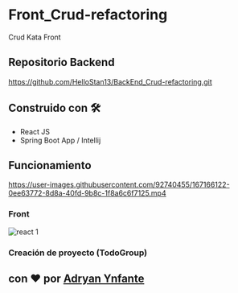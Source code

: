 # Front_Crud-refactoring
Crud Kata Front

## Repositorio Backend
https://github.com/HelloStan13/BackEnd_Crud-refactoring.git

## Construido con 🛠️
- React JS
- Spring Boot App / Intellij

## Funcionamiento
https://user-images.githubusercontent.com/92740455/167166122-0ee63772-8d8a-40fd-9b8c-1f8a6c6f7125.mp4

### Front
![react 1](https://user-images.githubusercontent.com/92740455/167166268-d68a744c-adf4-42d4-936d-d4aa36c2aa78.jpg)

### Creación de proyecto (TodoGroup)


## con ❤️ por  [Adryan Ynfante](https://github.com/HelloStan13)
